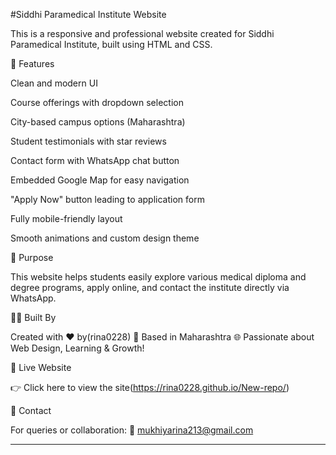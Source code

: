 #Siddhi Paramedical Institute Website

This is a responsive and professional website created for Siddhi Paramedical Institute, built using HTML and CSS.

📌 Features

Clean and modern UI

Course offerings with dropdown selection

City-based campus options (Maharashtra)

Student testimonials with star reviews

Contact form with WhatsApp chat button

Embedded Google Map for easy navigation

"Apply Now" button leading to application form

Fully mobile-friendly layout

Smooth animations and custom design theme


🎯 Purpose

This website helps students easily explore various medical diploma and degree programs, apply online, and contact the institute directly via WhatsApp.

👩‍💻 Built By

Created with ❤️ by(rina0228)
📍 Based in Maharashtra
🌐 Passionate about Web Design, Learning & Growth!

🔗 Live Website

👉 Click here to view the site(https://rina0228.github.io/New-repo/)

📧 Contact

For queries or collaboration:
📧 mukhiyarina213@gmail.com


---

